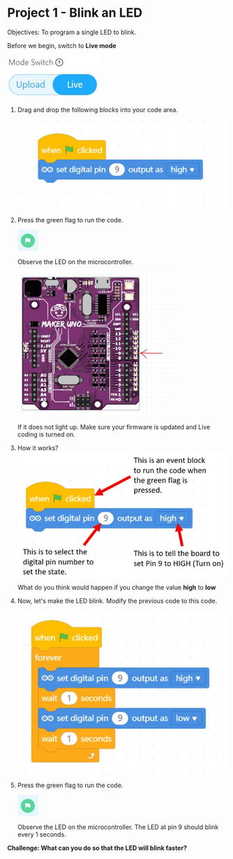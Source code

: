 # Project 1 - Blink an LED

Objectives: To program a single LED to blink.

Before we begin, switch to **Live mode**

![](images/toggle_LiveMode.jpg)

1. Drag and drop the following blocks into your code area.

    ![](images/l1_1_blink.jpg)

2. Press the green flag  to run the code. 

    ![](images/btnGreenFlag.jpg)
    
    Observe the LED on the microcontroller.

    ![](images/l1_2.jpg)

    If it does not light up. Make sure your firmware is updated and Live coding is turned on. 

3. How it works?
    ![](images/l1_3_explanation.jpg)

    What do you think would happen if you change the value **high** to **low**
    
4. Now, let's make the LED blink. Modify the previous code to this code.

    ![](images/l1_3_blinkCode.jpg)

5. Press the green flag  to run the code. 

    ![](images/btnGreenFlag.jpg)
    
    Observe the LED on the microcontroller. The LED at pin 9 should blink every 1 seconds.

**Challenge: What can you do so that the LED will blink faster?**
